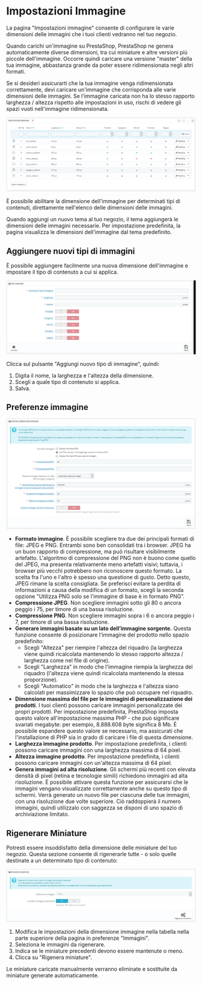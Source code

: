 # Impostazioni Immagine

La pagina "Impostazioni immagine" consente di configurare le varie dimensioni delle immagini che i tuoi clienti vedranno nel tuo negozio.

Quando carichi un'immagine su PrestaShop, PrestaShop ne genera automaticamente diverse dimensioni, tra cui miniature e altre versioni più piccole dell'immagine. Occorre quindi caricare una versione "master" della tua immagine, abbastanza grande da poter essere ridimensionata negli altri formati.

Se si desideri assicurarti che la tua immagine venga ridimensionata correttamente, devi caricare un'immagine che corrisponda alle varie dimensioni delle immagini. Se l'immagine caricata non ha lo stesso rapporto larghezza / altezza rispetto alle impostazioni in uso, rischi di vedere gli spazi vuoti nell'immagine ridimensionata.

![](../../../.gitbook/assets/54267121.png)

È possibile abilitare la dimensione dell'immagine per determinati tipi di contenuti, direttamente nell'elenco delle dimensioni delle immagini.

Quando aggiungi un nuovo tema al tuo negozio, il tema aggiungerà le dimensioni delle immagini necessarie. Per impostazione predefinita, la pagina visualizza le dimensioni dell'immagine dal tema predefinito.

## Aggiungere nuovi tipi di immagini <a id="ImpostazioniImmagine-Aggiungerenuovitipidiimmagini"></a>

È possibile aggiungere facilmente una nuova dimensione dell'immagine e impostare il tipo di contenuto a cui si applica.

![](../../../.gitbook/assets/54267122.png)

Clicca sul pulsante "Aggiungi nuovo tipo di immagine", quindi:

1. Digita il nome, la larghezza e l'altezza della dimensione.
2. Scegli a quale tipo di contenuto si applica.
3. Salva.

## Preferenze immagine <a id="ImpostazioniImmagine-Preferenzeimmagine"></a>

![](../../../.gitbook/assets/54267123.png)

* **Formato immagine**. È possibile scegliere tra due dei principali formati di file: JPEG e PNG. Entrambi sono ben consolidati tra i browser. JPEG ha un buon rapporto di compressione, ma può risultare visibilmente artefatto. L'algoritmo di compressione del PNG non è buono come quello del JPEG, ma presenta relativamente meno artefatti visivi; tuttavia, i browser più vecchi potrebbero non riconoscere questo formato. La scelta fra l'uno e l'altro è spesso una questione di gusto. Detto questo, JPEG rimane la scelta consigliata. Se preferisci evitare la perdita di informazioni a causa della modifica di un formato, scegli la seconda opzione "Utilizza PNG solo se l'immagine di base è in formato PNG”.
* **Compressione JPEG**. Non scegliere immagini sotto gli 80 o ancora peggio i 75, per timore di una bassa risoluzione. 
* **Compressione PNG**. Non scegliere immagini sopra i 6 o ancora peggio i 7, per timore di una bassa risoluzione. 
* **Generare immagini basate su un lato dell’immagine sorgente.** Questa funzione consente di posizionare l'immagine del prodotto nello spazio predefinito: 
  * Scegli "Altezza" per riempire l'altezza del riquadro \(la larghezza viene quindi ricalcolata mantenendo lo stesso rapporto altezza / larghezza come nel file di origine\).
  * Scegli "Larghezza" in modo che l'immagine riempia la larghezza del riquadro \(l'altezza viene quindi ricalcolata mantenendo la stessa proporzione\).
  * Scegli "Automatico" in modo che la larghezza e l'altezza siano calcolati per massimizzare lo spazio che può occupare nel riquadro.
* **Dimensione massima del file per le immagini di personalizzazione dei prodotti**. I tuoi clienti possono caricare immagini personalizzate dei propri prodotti. Per impostazione predefinita, PrestaShop imposta questo valore all'impostazione massima PHP - che può significare svariati megabyte: per esempio, 8.888.608 byte significa 8 Mb. È possibile espandere questo valore se necessario, ma assicurati che l'installazione di PHP sia in grado di caricare i file di questa dimensione.
* **Larghezza immagine prodotto**. Per impostazione predefinita, i clienti possono caricare immagini con una larghezza massima di 64 pixel.
* **Altezza immagine prodotto**. Per impostazione predefinita, i clienti possono caricare immagini con un'altezza massima di 64 pixel.
* **Genera immagini ad alta risoluzione**. Gli schermi più recenti con elevata densità di pixel \(retina e tecnologie simili\) richiedono immagini ad alta risoluzione. È possibile attivare questa funzione per assicurarsi che le immagini vengano visualizzate correttamente anche su questo tipo di schermi. Verrà generato un nuovo file per ciascuna delle tue immagini, con una risoluzione due volte superiore. Ciò raddoppierà il numero immagini, quindi utilizzalo con saggezza se disponi di uno spazio di archiviazione limitato.

## Rigenerare Miniature <a id="ImpostazioniImmagine-RigenerareMiniature"></a>

Potresti essere insoddisfatto della dimensione delle miniature del tuo negozio. Questa sezione consente di rigenerarle tutte - o solo quelle destinate a un determinato tipo di contenuto:

![](../../../.gitbook/assets/54267135.png)

1. Modifica le impostazioni della dimensione immagine nella tabella nella parte superiore della pagina in preferenze "Immagini".
2. Seleziona le immagini da rigenerare.
3. Indica se le miniature precedenti devono essere mantenute o meno.
4. Clicca su "Rigenera miniature".

Le miniature caricate manualmente verranno eliminate e sostituite da miniature generate automaticamente.

